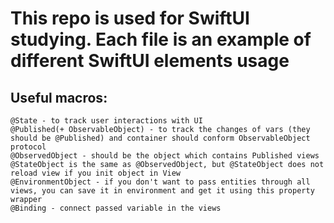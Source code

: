 # This repo is used for SwiftUI studying. Each file is an example of different SwiftUI elements usage

## Useful macros:
```
@State - to track user interactions with UI
@Published(+ ObservableObject) - to track the changes of vars (they should be @Published) and container should conform ObservableObject protocol
@ObservedObject - should be the object which contains Published views
@StateObject is the same as @ObservedObject, but @StateObject does not reload view if you init object in View
@EnvironmentObject - if you don't want to pass entities through all views, you can save it in environment and get it using this property wrapper
@Binding - connect passed variable in the views
```
